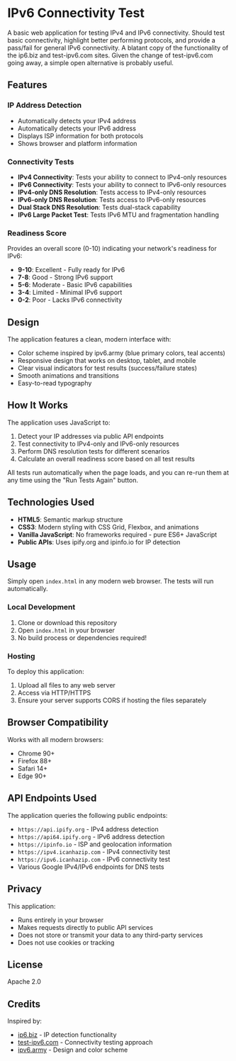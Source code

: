 # IPv6 Connectivity Test

A basic web application for testing IPv4 and IPv6 connectivity. Should test basic connectivity, highlight better performing protocols, and provide a pass/fail for general IPv6 connectivity. A blatant copy of the functionality of the ip6.biz and test-ipv6.com sites. Given the change of test-ipv6.com going away, a simple open alternative is probably useful.

## Features

### IP Address Detection
- Automatically detects your IPv4 address
- Automatically detects your IPv6 address
- Displays ISP information for both protocols
- Shows browser and platform information

### Connectivity Tests
- **IPv4 Connectivity**: Tests your ability to connect to IPv4-only resources
- **IPv6 Connectivity**: Tests your ability to connect to IPv6-only resources
- **IPv4-only DNS Resolution**: Tests access to IPv4-only resources
- **IPv6-only DNS Resolution**: Tests access to IPv6-only resources
- **Dual Stack DNS Resolution**: Tests dual-stack capability
- **IPv6 Large Packet Test**: Tests IPv6 MTU and fragmentation handling

### Readiness Score
Provides an overall score (0-10) indicating your network's readiness for IPv6:
- **9-10**: Excellent - Fully ready for IPv6
- **7-8**: Good - Strong IPv6 support
- **5-6**: Moderate - Basic IPv6 capabilities
- **3-4**: Limited - Minimal IPv6 support
- **0-2**: Poor - Lacks IPv6 connectivity

## Design

The application features a clean, modern interface with:
- Color scheme inspired by ipv6.army (blue primary colors, teal accents)
- Responsive design that works on desktop, tablet, and mobile
- Clear visual indicators for test results (success/failure states)
- Smooth animations and transitions
- Easy-to-read typography

## How It Works

The application uses JavaScript to:
1. Detect your IP addresses via public API endpoints
2. Test connectivity to IPv4-only and IPv6-only resources
3. Perform DNS resolution tests for different scenarios
4. Calculate an overall readiness score based on all test results

All tests run automatically when the page loads, and you can re-run them at any time using the "Run Tests Again" button.

## Technologies Used

- **HTML5**: Semantic markup structure
- **CSS3**: Modern styling with CSS Grid, Flexbox, and animations
- **Vanilla JavaScript**: No frameworks required - pure ES6+ JavaScript
- **Public APIs**: Uses ipify.org and ipinfo.io for IP detection

## Usage

Simply open `index.html` in any modern web browser. The tests will run automatically.

### Local Development

1. Clone or download this repository
2. Open `index.html` in your browser
3. No build process or dependencies required!

### Hosting

To deploy this application:
1. Upload all files to any web server
2. Access via HTTP/HTTPS
3. Ensure your server supports CORS if hosting the files separately

## Browser Compatibility

Works with all modern browsers:
- Chrome 90+
- Firefox 88+
- Safari 14+
- Edge 90+

## API Endpoints Used

The application queries the following public endpoints:
- `https://api.ipify.org` - IPv4 address detection
- `https://api64.ipify.org` - IPv6 address detection
- `https://ipinfo.io` - ISP and geolocation information
- `https://ipv4.icanhazip.com` - IPv4 connectivity test
- `https://ipv6.icanhazip.com` - IPv6 connectivity test
- Various Google IPv4/IPv6 endpoints for DNS tests

## Privacy

This application:
- Runs entirely in your browser
- Makes requests directly to public API services
- Does not store or transmit your data to any third-party services
- Does not use cookies or tracking

## License

Apache 2.0
## Credits

Inspired by:
- [ip6.biz](https://ip6.biz/) - IP detection functionality
- [test-ipv6.com](https://www.test-ipv6.com) - Connectivity testing approach
- [ipv6.army](https://www.ipv6.army) - Design and color scheme

